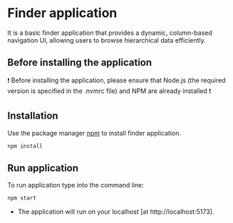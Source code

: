 # Finder application

It is a basic finder application that provides a dynamic, column-based navigation UI, allowing users to browse hierarchical data efficiently.

## Before installing the application

:heavy_exclamation_mark: Before installing the application, please ensure that Node.js (the required version is specified in the .nvmrc file) and NPM are already installed :heavy_exclamation_mark:

## Installation

Use the package manager [npm](https://docs.npmjs.com/downloading-and-installing-node-js-and-npm) to install finder application.

```bash
npm install
```

## Run application

To run application type into the command line:

```bash
npm start
```

- The application will run on your localhost [at http://localhost:5173].
